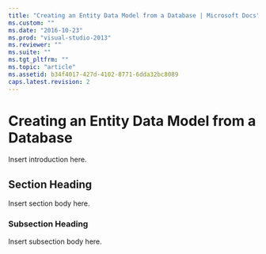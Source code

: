 ```yaml
---
title: "Creating an Entity Data Model from a Database | Microsoft Docs"
ms.custom: ""
ms.date: "2016-10-23"
ms.prod: "visual-studio-2013"
ms.reviewer: ""
ms.suite: ""
ms.tgt_pltfrm: ""
ms.topic: "article"
ms.assetid: b34f4017-427d-4102-8771-6dda32bc8089
caps.latest.revision: 2
---
```

# Creating an Entity Data Model from a Database
Insert introduction here.  
  
## Section Heading  
 Insert section body here.  
  
### Subsection Heading  
 Insert subsection body here.